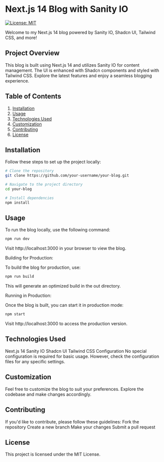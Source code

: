 # Next.js 14 Blog with Sanity IO

[![License: MIT](https://img.shields.io/badge/License-MIT-yellow.svg)](https://opensource.org/licenses/MIT)

Welcome to my Next.js 14 blog powered by Sanity IO, Shadcn UI, Tailwind CSS, and more!

## Project Overview

This blog is built using Next.js 14 and utilizes Sanity IO for content management. The UI is enhanced with Shadcn components and styled with Tailwind CSS. Explore the latest features and enjoy a seamless blogging experience.

## Table of Contents

1. [Installation](#installation)
2. [Usage](#usage)
3. [Technologies Used](#technologies-used)
4. [Customization](#customization)
5. [Contributing](#contributing)
6. [License](#license)

## Installation

Follow these steps to set up the project locally:

```bash
# Clone the repository
git clone https://github.com/your-username/your-blog.git

# Navigate to the project directory
cd your-blog

# Install dependencies
npm install
```

## Usage

To run the blog locally, use the following command:

```bash
npm run dev
```

Visit http://localhost:3000 in your browser to view the blog.


Building for Production:

To build the blog for production, use:

```bash
npm run build
```

This will generate an optimized build in the out directory.

Running in Production:

Once the blog is built, you can start it in production mode:

```bash
npm start
```

Visit http://localhost:3000 to access the production version.

## Technologies Used

Next.js 14
Sanity IO
Shadcn UI
Tailwind CSS
Configuration
No special configuration is required for basic usage. However, check the configuration files for any specific settings.

## Customization

Feel free to customize the blog to suit your preferences.
Explore the codebase and make changes accordingly.

## Contributing

If you'd like to contribute, please follow these guidelines:
Fork the repository
Create a new branch
Make your changes
Submit a pull request

## License
This project is licensed under the MIT License.
